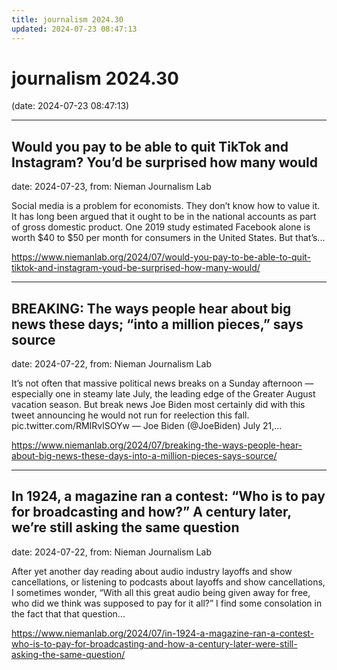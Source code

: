 ```yaml
---
title: journalism 2024.30
updated: 2024-07-23 08:47:13
---
```


# journalism 2024.30

(date: 2024-07-23 08:47:13)

---

## Would you pay to be able to quit TikTok and Instagram? You’d be surprised how many would

date: 2024-07-23, from: Nieman Journalism Lab

Social media is a problem for economists. They don&#8217;t know how to value it. It has long been argued that it ought to be in the national accounts as part of gross domestic product. One 2019 study estimated Facebook alone is worth $40 to $50 per month for consumers in the United States. But that&#8217;s... 

<https://www.niemanlab.org/2024/07/would-you-pay-to-be-able-to-quit-tiktok-and-instagram-youd-be-surprised-how-many-would/>

---

## BREAKING: The ways people hear about big news these days; “into a million pieces,” says source

date: 2024-07-22, from: Nieman Journalism Lab

It&#8217;s not often that massive political news breaks on a Sunday afternoon — especially one in steamy late July, the leading edge of the Greater August vacation season. But break news Joe Biden most certainly did with this tweet announcing he would not run for reelection this fall. pic.twitter.com/RMIRvlSOYw — Joe Biden (@JoeBiden) July 21,... 

<https://www.niemanlab.org/2024/07/breaking-the-ways-people-hear-about-big-news-these-days-into-a-million-pieces-says-source/>

---

## In 1924, a magazine ran a contest: “Who is to pay for broadcasting and how?” A century later, we’re still asking the same question

date: 2024-07-22, from: Nieman Journalism Lab

After yet another day reading about audio industry layoffs and show cancellations, or listening to podcasts about layoffs and show cancellations, I sometimes wonder, “With all this great audio being given away for free, who did we think was supposed to pay for it all?&#8221; I find some consolation in the fact that that question... 

<https://www.niemanlab.org/2024/07/in-1924-a-magazine-ran-a-contest-who-is-to-pay-for-broadcasting-and-how-a-century-later-were-still-asking-the-same-question/>

